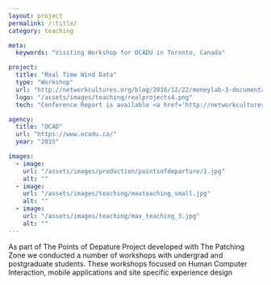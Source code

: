 ```yaml
---
layout: project
permalink: /:title/
category: teaching

meta:
  keywords: "Visiting Workshop for OCADU in Toronto, Canada"

project:
  title: "Real Time Wind Data"
  type: "Workshop"
  url: "http://networkcultures.org/blog/2016/12/22/moneylab-3-documentation-now-available/"
  logo: "/assets/images/teaching/realprojects4.png"
  tech: "Conference Report is available <a href='http://networkcultures.org/moneylab/wp-content/uploads/sites/17/2016/12/ML3_ConferenceReport-definitive.pdf'> here</a>"

agency:
  title: "OCAD"
  url: "https://www.ocadu.ca/"
  year: "2015"

images:
  - image:
    url: "/assets/images/production/pointsofdeparture/1.jpg"
    alt: ""
  - image:
    url: "/assets/images/teaching/maxteaching_small.jpg"
    alt: ""
  - image:
    url: "/assets/images/teaching/max_teaching_3.jpg"
    alt: ""
---
```

<p>As part of The Points of Depature Project developed with The Patching Zone we conducted a number of workshops with undergrad and postgraduate students. These workshops focused on Human Computer Interaction, mobile applications and site specific experience design</p>
